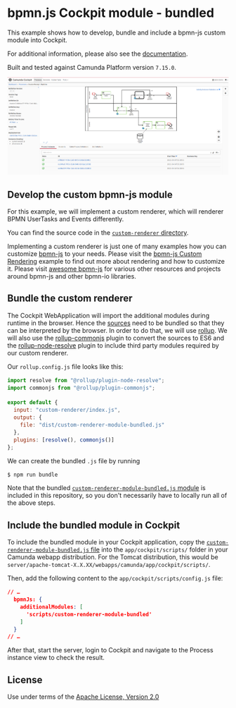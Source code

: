 # bpmn.js Cockpit module - bundled


This example shows how to develop, bundle and include a bpmn-js custom module into Cockpit.

For additional information, please also see the [documentation](https://docs.camunda.org/manual/latest/webapps/cockpit/extend/configuration/#bpmn-diagram-viewer-bpmn-js).

Built and tested against Camunda Platform version `7.15.0`.

![Screenshot](screenshot.png)


## Develop the custom bpmn-js module


For this example, we will implement a custom renderer, which will renderer BPMN UserTasks and Events differently.

You can find the source code in the [`custom-renderer` directory](./custom-renderer).

Implementing a custom renderer is just one of many examples how you can customize [bpmn-js](https://github.com/bpmn-io/bpmn-js) to your needs. Please visit the [bpmn-js Custom Rendering](https://github.com/bpmn-io/bpmn-js-example-custom-rendering) example to find out more about rendering and how to customize it. Please visit [awesome bpmn-js](https://github.com/bpmn-io/awesome-bpmn-io) for various other resources and projects around bpmn-js and other bpmn-io libraries.


## Bundle the custom renderer


The Cockpit WebApplication will import the additional modules during runtime in the browser. Hence the [sources](./custom-renderer) need to be bundled so that they can be interpreted by the browser. In order to do that, we will use [rollup](https://rollupjs.org/). We will also use the [rollup-commonjs](https://github.com/rollup/plugins/tree/master/packages/commonjs) plugin to convert the sources to ES6 and the [rollup-node-resolve](https://github.com/rollup/plugins/tree/master/packages/node-resolve) plugin to include third party modules required by our custom renderer.

Our `rollup.config.js` file looks like this:
```js
import resolve from "@rollup/plugin-node-resolve";
import commonjs from "@rollup/plugin-commonjs";

export default {
  input: "custom-renderer/index.js",
  output: {
    file: "dist/custom-renderer-module-bundled.js"
  },
  plugins: [resolve(), commonjs()]
};
```

We can create the bundled `.js` file by running
```sh
$ npm run bundle
```

Note that the bundled [`custom-renderer-module-bundled.js` module](./dist/custom-renderer-module-bundled.js) is included in this repository, so you don't necessarily have to locally run all of the above steps.

## Include the bundled module in Cockpit


To include the bundled module in your Cockpit application, copy the [`custom-renderer-module-bundled.js` file](./dist/custom-renderer-module-bundled.js) into the `app/cockpit/scripts/` folder in your Camunda webapp distribution.
For the Tomcat distribution, this would be `server/apache-tomcat-X.X.XX/webapps/camunda/app/cockpit/scripts/`.

Then, add the following content to the `app/cockpit/scripts/config.js` file:

```json
// …
  bpmnJs: {
    additionalModules: [
      'scripts/custom-renderer-module-bundled'
    ]
  }
// …
```
After that, start the server, login to Cockpit and navigate to the Process instance view to check the result.

License
-------

Use under terms of the [Apache License, Version 2.0](http://www.apache.org/licenses/LICENSE-2.0)
